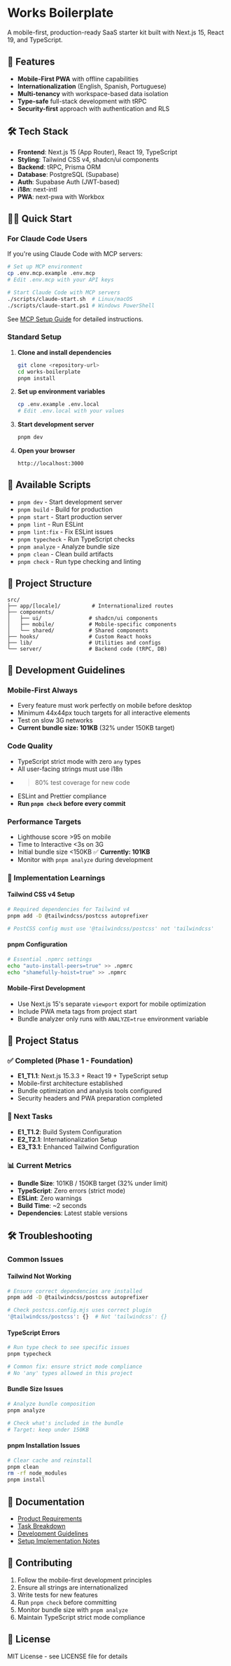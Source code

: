 # Works Boilerplate

A mobile-first, production-ready SaaS starter kit built with Next.js 15, React
19, and TypeScript.

## 🚀 Features

- **Mobile-First PWA** with offline capabilities
- **Internationalization** (English, Spanish, Portuguese)
- **Multi-tenancy** with workspace-based data isolation
- **Type-safe** full-stack development with tRPC
- **Security-first** approach with authentication and RLS

## 🛠 Tech Stack

- **Frontend**: Next.js 15 (App Router), React 19, TypeScript
- **Styling**: Tailwind CSS v4, shadcn/ui components
- **Backend**: tRPC, Prisma ORM
- **Database**: PostgreSQL (Supabase)
- **Auth**: Supabase Auth (JWT-based)
- **i18n**: next-intl
- **PWA**: next-pwa with Workbox

## 🏃‍♂️ Quick Start

### For Claude Code Users

If you're using Claude Code with MCP servers:

```bash
# Set up MCP environment
cp .env.mcp.example .env.mcp
# Edit .env.mcp with your API keys

# Start Claude Code with MCP servers
./scripts/claude-start.sh  # Linux/macOS
./scripts/claude-start.ps1 # Windows PowerShell
```

See [MCP Setup Guide](docs/MCP_SETUP.md) for detailed instructions.

### Standard Setup

1. **Clone and install dependencies**

   ```bash
   git clone <repository-url>
   cd works-boilerplate
   pnpm install
   ```

2. **Set up environment variables**

   ```bash
   cp .env.example .env.local
   # Edit .env.local with your values
   ```

3. **Start development server**

   ```bash
   pnpm dev
   ```

4. **Open your browser**
   ```
   http://localhost:3000
   ```

## 📜 Available Scripts

- `pnpm dev` - Start development server
- `pnpm build` - Build for production
- `pnpm start` - Start production server
- `pnpm lint` - Run ESLint
- `pnpm lint:fix` - Fix ESLint issues
- `pnpm typecheck` - Run TypeScript checks
- `pnpm analyze` - Analyze bundle size
- `pnpm clean` - Clean build artifacts
- `pnpm check` - Run type checking and linting

## 📁 Project Structure

```
src/
├── app/[locale]/          # Internationalized routes
├── components/
│   ├── ui/               # shadcn/ui components
│   ├── mobile/           # Mobile-specific components
│   └── shared/           # Shared components
├── hooks/                # Custom React hooks
├── lib/                  # Utilities and configs
└── server/               # Backend code (tRPC, DB)
```

## 🔧 Development Guidelines

### Mobile-First Always

- Every feature must work perfectly on mobile before desktop
- Minimum 44x44px touch targets for all interactive elements
- Test on slow 3G networks
- **Current bundle size: 101KB** (32% under 150KB target)

### Code Quality

- TypeScript strict mode with zero `any` types
- All user-facing strings must use i18n
- > 80% test coverage for new code
- ESLint and Prettier compliance
- **Run `pnpm check` before every commit**

### Performance Targets

- Lighthouse score >95 on mobile
- Time to Interactive <3s on 3G
- Initial bundle size <150KB ✅ **Currently: 101KB**
- Monitor with `pnpm analyze` during development

### 🎯 Implementation Learnings

#### Tailwind CSS v4 Setup

```bash
# Required dependencies for Tailwind v4
pnpm add -D @tailwindcss/postcss autoprefixer

# PostCSS config must use '@tailwindcss/postcss' not 'tailwindcss'
```

#### pnpm Configuration

```bash
# Essential .npmrc settings
echo "auto-install-peers=true" >> .npmrc
echo "shamefully-hoist=true" >> .npmrc
```

#### Mobile-First Development

- Use Next.js 15's separate `viewport` export for mobile optimization
- Include PWA meta tags from project start
- Bundle analyzer only runs with `ANALYZE=true` environment variable

## 🚧 Project Status

### ✅ Completed (Phase 1 - Foundation)

- **E1_T1.1**: Next.js 15.3.3 + React 19 + TypeScript setup
- Mobile-first architecture established
- Bundle optimization and analysis tools configured
- Security headers and PWA preparation completed

### 🎯 Next Tasks

- **E1_T1.2**: Build System Configuration
- **E2_T2.1**: Internationalization Setup
- **E3_T3.1**: Enhanced Tailwind Configuration

### 📊 Current Metrics

- **Bundle Size**: 101KB / 150KB target (32% under limit)
- **TypeScript**: Zero errors (strict mode)
- **ESLint**: Zero warnings
- **Build Time**: ~2 seconds
- **Dependencies**: Latest stable versions

## 🛠 Troubleshooting

### Common Issues

#### Tailwind Not Working

```bash
# Ensure correct dependencies are installed
pnpm add -D @tailwindcss/postcss autoprefixer

# Check postcss.config.mjs uses correct plugin
'@tailwindcss/postcss': {}  # Not 'tailwindcss': {}
```

#### TypeScript Errors

```bash
# Run type check to see specific issues
pnpm typecheck

# Common fix: ensure strict mode compliance
# No 'any' types allowed in this project
```

#### Bundle Size Issues

```bash
# Analyze bundle composition
pnpm analyze

# Check what's included in the bundle
# Target: keep under 150KB
```

#### pnpm Installation Issues

```bash
# Clear cache and reinstall
pnpm clean
rm -rf node_modules
pnpm install
```

## 📖 Documentation

- [Product Requirements](./prd.md)
- [Task Breakdown](./tasks/)
- [Development Guidelines](./CLAUDE.md)
- [Setup Implementation Notes](./tasks/E1_T1.1_Next_Project_Setup.md)

## 🤝 Contributing

1. Follow the mobile-first development principles
2. Ensure all strings are internationalized
3. Write tests for new features
4. Run `pnpm check` before committing
5. Monitor bundle size with `pnpm analyze`
6. Maintain TypeScript strict mode compliance

## 📄 License

MIT License - see LICENSE file for details
